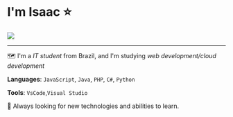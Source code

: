 # I'm Isaac ⭐
<img src="https://github.com/images/mona-whisper.gif"></img>

----

🗺️ I'm a *IT student* from Brazil, and I'm studying *web development/cloud development*

**Languages**: `JavaScript`, `Java`, `PHP`, `C#`, `Python`

**Tools**: `VsCode`,`Visual Studio`

🌱 Always looking for new technologies and abilities to learn.
